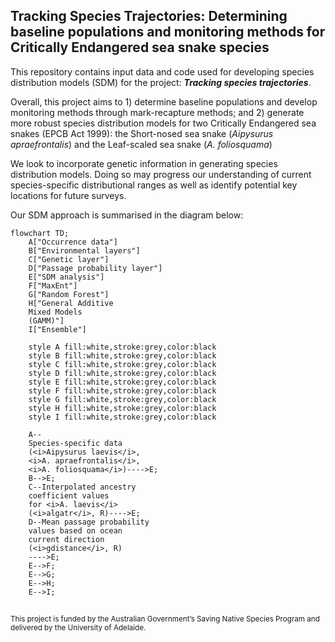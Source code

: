 ## Tracking Species Trajectories: Determining baseline populations and monitoring methods for Critically Endangered sea snake species

This repository contains input data and code used for developing species distribution models (SDM) for the project: <i><b>Tracking species trajectories</i></b>.

Overall, this project aims to 1) determine baseline populations and develop monitoring methods through mark-recapture methods; and 2) generate more robust species distribution models for two Critically Endangered sea snakes (EPCB Act 1999): the Short-nosed sea snake (<i>Aipysurus apraefrontalis</i>) and the Leaf-scaled sea snake (<i>A. foliosquama</i>)

We look to incorporate genetic information in generating species distribution models. Doing so may progress our understanding of current species-specific distributional ranges as well as identify potential key locations for future surveys.

Our SDM approach is summarised in the diagram below:

```mermaid
flowchart TD;
    A["Occurrence data"]
    B["Environmental layers"]
    C["Genetic layer"]
    D["Passage probability layer"]
    E["SDM analysis"]
    F["MaxEnt"]
    G["Random Forest"]
    H["General Additive 
    Mixed Models
    (GAMM)"]
    I["Ensemble"]
    
    style A fill:white,stroke:grey,color:black
    style B fill:white,stroke:grey,color:black
    style C fill:white,stroke:grey,color:black
    style D fill:white,stroke:grey,color:black
    style E fill:white,stroke:grey,color:black
    style F fill:white,stroke:grey,color:black
    style G fill:white,stroke:grey,color:black
    style H fill:white,stroke:grey,color:black
    style I fill:white,stroke:grey,color:black

    A--
    Species-specific data
    (<i>Aipysurus laevis</i>,
    <i>A. apraefrontalis</i>,
    <i>A. foliosquama</i>)---->E;
    B-->E;
    C--Interpolated ancestry
    coefficient values
    for <i>A. laevis</i>
    (<i>algatr</i>, R)---->E;
    D--Mean passage probability
    values based on ocean 
    current direction 
    (<i>gdistance</i>, R)
    ---->E;
    E-->F;
    E-->G;
    E-->H;
    E-->I;
```

##
<sub>This project is funded by the Australian Government’s Saving Native Species Program and delivered by the University of Adelaide.</sub>